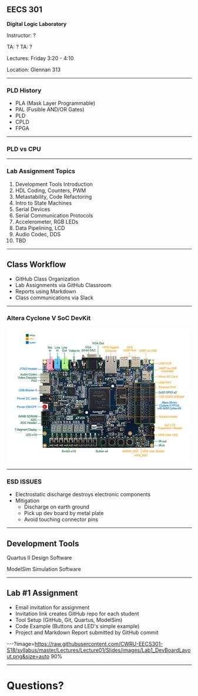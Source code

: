 ## EECS 301

**Digital Logic Laboratory**

Instructor: ?

TA: ?
TA: ?

Lectures: Friday 3:20 - 4:10

Location: Glennan 313

---

### PLD History

* PLA (Mask Layer Programmable)
* PAL (Fusible AND/OR Gates)
* PLD 
* CPLD
* FPGA

---

### PLD vs CPU 




---

### Lab Assignment Topics

1. Development Tools Introduction
2. HDL Coding, Counters, PWM
3. Metastability, Code Refactoring
4. Intro to State Machines
5. Serial Devices
6. Serial Communication Protocols
7. Accelerometer, RGB LEDs
8. Data Pipelining, LCD
9. Audio Codec, DDS
10. TBD

---

## Class Workflow

* GitHub Class Organization
* Lab Assignments via GitHub Classroom
* Reports using Markdown
* Class communications via Slack

---

### Altera Cyclone V SoC DevKit

![DevKit](https://raw.githubusercontent.com/CWRU-EECS301-S18/syllabus/master/Lectures/Lecture01/Slides/images/DE1-SoC_board_top.jpg)

---

### ESD ISSUES

* Electrostatic discharge destroys electronic components 
* Mitigation
	* Discharge on earth ground
	* Pick up dev board by metal plate
	* Avoid touching connector pins

---

## Development Tools

Quartus II Design Software

ModelSim Simulation Software

---

## Lab #1 Assignment

* Email invitation for assignment
* Invitation link creates GitHub repo for each student
* Tool Setup (GitHub, Git, Quartus, ModelSim)
* Code Example (Buttons and LED's simple example)
* Project and Markdown Report submitted by GitHub commit

---?image=https://raw.githubusercontent.com/CWRU-EECS301-S18/syllabus/master/Lectures/Lecture01/Slides/images/Lab1_DevBoardLayout.png&size=auto 90%

---

# Questions?
